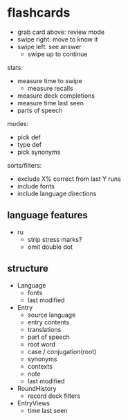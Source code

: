 # flashcards

- grab card above: review mode
- swipe right: move to know it
- swipe left: see answer
  - swipe up to continue

stats:
 - measure time to swipe
   - measure recalls
 - measure deck completions
 - measure time last seen
 - parts of speech

modes:
 - pick def
 - type def
 - pick synonyms

sorts/filters:
 - exclude X% correct from last Y runs
 - include fonts
 - include language directions

## language features

 - ru
    - strip stress marks?
    - omit double dot

## structure

 - Language
    - fonts
    - last modified
 - Entry
    - source language
    - entry contents
    - translations
    - part of speech
    - root word
    - case / conjugation(root)
    - synonyms
    - contexts
    - note
    - last modified
 - RoundHistory
    - record deck filters
 - EntryViews
    - time last seen